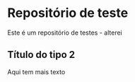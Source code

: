 # Repositório de teste
Este é um repositório de testes - alterei
## Título do tipo 2
Aqui tem mais texto
